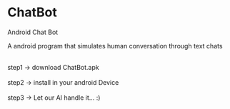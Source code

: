 # ChatBot
 Android Chat Bot 
 
 A android program that simulates human conversation through text chats
 
<br>step1 -> download ChatBot.apk <br/>
<br>step2 -> install in your android Device <br/>
<br>step3 -> Let our AI handle it... :) <br/>
